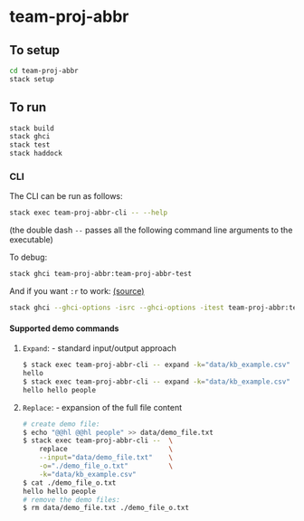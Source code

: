 # team-proj-abbr

## To setup

```sh
cd team-proj-abbr
stack setup
```

## To run

```sh
stack build
stack ghci
stack test
stack haddock
```

### CLI

The CLI can be run as follows:

```sh
stack exec team-proj-abbr-cli -- --help
```

(the double dash `--` passes all the following command line arguments to the executable)

To debug:

```sh
stack ghci team-proj-abbr:team-proj-abbr-test
```

And if you want `:r` to work: [(source)](https://stackoverflow.com/questions/39938101/how-to-load-tests-in-ghci-with-stack)

```sh
stack ghci --ghci-options -isrc --ghci-options -itest team-proj-abbr:team-proj-abbr-test
```

#### Supported demo commands

1. `Expand`: - standard input/output approach

    ```bash
    $ stack exec team-proj-abbr-cli -- expand -k="data/kb_example.csv" -a="@@hl"
    hello
    $ stack exec team-proj-abbr-cli -- expand -k="data/kb_example.csv" -a="@@hl @@hl people" 
    hello hello people
    ```

2. `Replace`: - expansion of the full file content

    ```bash
    # create demo file:
    $ echo "@@hl @@hl people" >> data/demo_file.txt
    $ stack exec team-proj-abbr-cli --  \
        replace                         \
        --input="data/demo_file.txt"    \
        -o="./demo_file_o.txt"          \
        -k="data/kb_example.csv"
    $ cat ./demo_file_o.txt
    hello hello people
    # remove the demo files:
    $ rm data/demo_file.txt ./demo_file_o.txt
    ```
